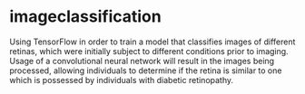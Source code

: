 # imageclassification
Using TensorFlow in order to train a model that classifies images of different retinas, which were initially subject to different conditions prior to imaging. Usage of a convolutional neural network will result in the images being processed, allowing individuals to determine if the retina is similar to one which is possessed by individuals with diabetic retinopathy.
